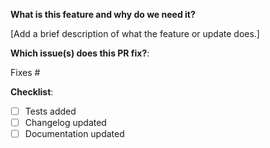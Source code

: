 **What is this feature and why do we need it?**

[Add a brief description of what the feature or update does.]

**Which issue(s) does this PR fix?**:

Fixes #

**Checklist**:

- [ ] Tests added
- [ ] Changelog updated
- [ ] Documentation updated

